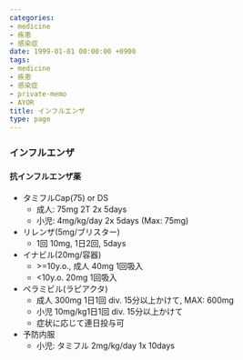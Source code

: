 ```yaml
---
categories:
- medicine
- 疾患
- 感染症
date: 1999-01-01 00:00:00 +0900
tags:
- medicine
- 疾患
- 感染症
- private-memo
- AYOR
title: インフルエンザ
type: page
---
```


### インフルエンザ

#### 抗インフルエンザ薬

- タミフルCap(75) or DS
  - 成人: 75mg 2T 2x 5days
  - 小児: 4mg/kg/day 2x 5days (Max: 75mg)
- リレンザ(5mg/ブリスター)
  - 1回 10mg, 1日2回, 5days
- イナビル(20mg/容器)
  - \>=10y.o., 成人 40mg 1回吸入
  - \<10y.o. 20mg 1回吸入
- ペラミビル(ラピアクタ)
  - 成人 300mg 1日1回 div. 15分以上かけて, MAX: 600mg
  - 小児 10mg/kg1日1回 div. 15分以上かけて
  - 症状に応じて連日投与可
- 予防内服
  - 小児: タミフル 2mg/kg/day 1x 10days
